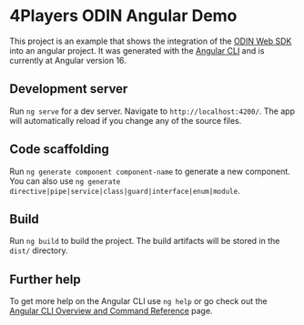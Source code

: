 # 4Players ODIN Angular Demo

This project is an example that shows the integration of the [ODIN Web SDK](https://github.com/4Players/odin-sdk-web) into an angular project.
It was generated with the [Angular CLI](https://github.com/angular/angular-cli) and is currently at Angular version 16.

## Development server

Run `ng serve` for a dev server. Navigate to `http://localhost:4200/`. The app will automatically reload if you change any of the source files.

## Code scaffolding

Run `ng generate component component-name` to generate a new component. You can also use `ng generate directive|pipe|service|class|guard|interface|enum|module`.

## Build

Run `ng build` to build the project. The build artifacts will be stored in the `dist/` directory.

## Further help

To get more help on the Angular CLI use `ng help` or go check out the [Angular CLI Overview and Command Reference](https://angular.io/cli) page.
